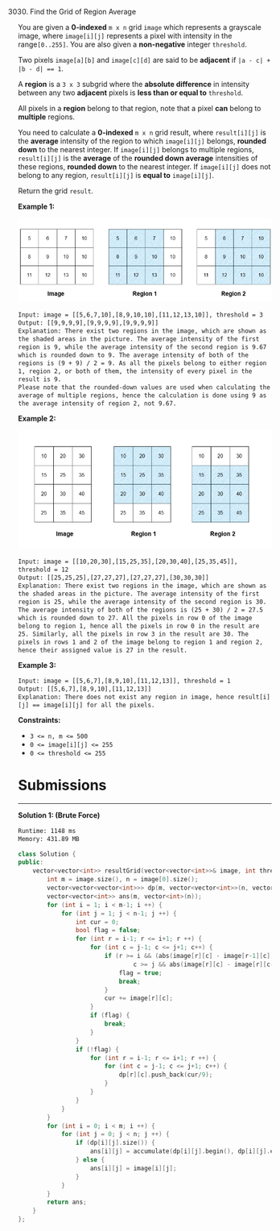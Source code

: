 3030. Find the Grid of Region Average

You are given a **0-indexed** `m x n` grid `image` which represents a grayscale image, where `image[i][j]` represents a pixel with intensity in the range`[0..255]`. You are also given a **non-negative** integer `threshold`.

Two pixels `image[a][b]` and `image[c][d]` are said to be **adjacent** if `|a - c| + |b - d| == 1`.

A **region** is a `3 x 3` subgrid where the **absolute difference** in intensity between any two **adjacent** pixels is **less than or equal to** `threshold`.

All pixels in a **region** belong to that region, note that a pixel **can** belong to **multiple** regions.

You need to calculate a **0-indexed** `m x n` grid result, where `result[i][j]` is the **average** intensity of the region to which `image[i][j]` belongs, **rounded down** to the nearest integer. If `image[i][j]` belongs to multiple regions, `result[i][j]` is the **average** of the **rounded down average** intensities of these regions, **rounded down** to the nearest integer. If `image[i][j]` does not belong to any region, `result[i][j]` is **equal to** `image[i][j]`.

Return the grid `result`.

 

**Example 1:**

![3030_example0corrected.png](img/3030_example0corrected.png)
```
Input: image = [[5,6,7,10],[8,9,10,10],[11,12,13,10]], threshold = 3
Output: [[9,9,9,9],[9,9,9,9],[9,9,9,9]]
Explanation: There exist two regions in the image, which are shown as the shaded areas in the picture. The average intensity of the first region is 9, while the average intensity of the second region is 9.67 which is rounded down to 9. The average intensity of both of the regions is (9 + 9) / 2 = 9. As all the pixels belong to either region 1, region 2, or both of them, the intensity of every pixel in the result is 9. 
Please note that the rounded-down values are used when calculating the average of multiple regions, hence the calculation is done using 9 as the average intensity of region 2, not 9.67.
```

**Example 2:**

![3030_example1corrected.png](img/3030_example1corrected.png)
```
Input: image = [[10,20,30],[15,25,35],[20,30,40],[25,35,45]], threshold = 12
Output: [[25,25,25],[27,27,27],[27,27,27],[30,30,30]]
Explanation: There exist two regions in the image, which are shown as the shaded areas in the picture. The average intensity of the first region is 25, while the average intensity of the second region is 30. The average intensity of both of the regions is (25 + 30) / 2 = 27.5 which is rounded down to 27. All the pixels in row 0 of the image belong to region 1, hence all the pixels in row 0 in the result are 25. Similarly, all the pixels in row 3 in the result are 30. The pixels in rows 1 and 2 of the image belong to region 1 and region 2, hence their assigned value is 27 in the result.
```

**Example 3:**
```
Input: image = [[5,6,7],[8,9,10],[11,12,13]], threshold = 1
Output: [[5,6,7],[8,9,10],[11,12,13]]
Explanation: There does not exist any region in image, hence result[i][j] == image[i][j] for all the pixels.
```

**Constraints:**

* `3 <= n, m <= 500`
* `0 <= image[i][j] <= 255`
* `0 <= threshold <= 255`

# Submissions
---
**Solution 1: (Brute Force)**
```
Runtime: 1148 ms
Memory: 431.89 MB
```
```c++
class Solution {
public:
    vector<vector<int>> resultGrid(vector<vector<int>>& image, int threshold) {
        int m = image.size(), n = image[0].size();
        vector<vector<vector<int>>> dp(m, vector<vector<int>>(n, vector<int>()));
        vector<vector<int>> ans(m, vector<int>(n));
        for (int i = 1; i < m-1; i ++) {
            for (int j = 1; j < n-1; j ++) {
                int cur = 0;
                bool flag = false;
                for (int r = i-1; r <= i+1; r ++) {
                    for (int c = j-1; c <= j+1; c++) {
                        if (r >= i && (abs(image[r][c] - image[r-1][c]) > threshold) ||
                                c >= j && abs(image[r][c] - image[r][c-1]) > threshold) {
                            flag = true;
                            break;
                        }
                        cur += image[r][c];
                    }
                    if (flag) {
                        break;
                    }
                }
                if (!flag) {
                    for (int r = i-1; r <= i+1; r ++) {
                        for (int c = j-1; c <= j+1; c++) {
                            dp[r][c].push_back(cur/9);
                        }
                    }
                }
            }
        }
        for (int i = 0; i < m; i ++) {
            for (int j = 0; j < n; j ++) {
                if (dp[i][j].size()) {
                    ans[i][j] = accumulate(dp[i][j].begin(), dp[i][j].end(), 0)/dp[i][j].size();
                } else {
                    ans[i][j] = image[i][j];
                }
            }
        }
        return ans;
    }
};
```
